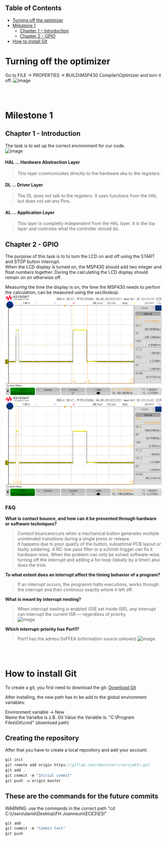 
## Table of Contents
- [Turning off the optimizer](#turning-off-the-optimizer)
- [Milestone 1](#milestone-1)
  - [Chapter 1 – Introduction](#chapter-1---introduction)
  - [Chapter 2 – GPIO](#chapter-2---gpio)
- [How to install Git](#how-to-install-git)



# Turning off the optimizer

Go to FILE -> PROPERTIES -> BUILD\MSP430 Compiler\Optimizer and turn it off.
<img width="1273" height="387" alt="image" src="https://github.com/user-attachments/assets/540af58c-ac82-4372-b921-9ae20916f05a" />

<br><br>
<!-- ################################################################################################### -->

# Milestone 1
## Chapter 1 - Introduction

The task is to set up the correct environment for our code.    
<img width="731" height="415" alt="image" src="https://github.com/user-attachments/assets/6d539b35-a5c0-4411-9ffc-bff52246f65f" />     

#### HAL ... Hardware Abstraction Layer
>This layer communicates directly to the hardware aka to the registers. 
#### DL ... Driver Layer
>The DL does not talk to the registers. It uses functions from the HAL but does not set any Pins. 
#### AL ... Application Layer 
>This layer is completly independent from the HAL layer. It is the top layer and controles what the controller should do.  

## Chapter 2 - GPIO 

The purpose of this task is to to turn the LCD on and off using the START and STOP button interrupt.       
When the LCD display is turned on, the MSP430 should add two integer and float numbers together. During the calculating the LCD display should remain on on otherwise off.    

Measuring the time the display is on, the time the MSP430 needs to perfom the calculation, can be measured using the oscilloskop:   
![Float Calculation](https://github.com/DanielPfister2004/ESB_CrazyCar/blob/master/Laboruebung_2/calc_float.png)
![Integer Calculation](https://github.com/DanielPfister2004/ESB_CrazyCar/blob/master/Laboruebung_2/calc_int.png)


### F&Q
**What is contact bounce, and how can it be prevented through hardware or software techniques?**
> Contact bounceoccurs when a mechanical button generates multiple unintended transitions during a single press or release.           
> It happens due to poor quality of the button, suboptimal PCB layout or faulty soldering.
> A RC-low pass filter or a schmitt-trigger can fix it hardware-wise. When the problem can only be solved software-wise, turning off the interrupt and adding a for-loop (ideally by a timer) also does the trick.

 
**To what extent does an interrupt affect the timing behavior of a program?**
> If an interrupt occurs, the programm halts executions, works through the interrupt and then continous exactly where it left off. 

**What is meant by interrupt nesting?**
> When interrupt nesting is enabled (GIE set inside ISR), any interrupt can interrupt the current ISR — regardless of priority.    
> <img width="847" height="98" alt="image" src="https://github.com/user-attachments/assets/09122c44-352f-412f-a60c-50363db241fb" />


**Which interrupt-priority has Port1?**
> Port1 has the adress 0xFFE4 (information source unkown)
> <img width="820" height="367" alt="image" src="https://github.com/user-attachments/assets/3f8fac4f-076d-4e0e-bcc2-e0a48bd30daf" />

<br><br>
<!-- ################################################################################################### -->

# How to install Git

To create a git, you first need to download the git:
[Download Git](https://git-scm.com/downloads/win)

After installing, the new path has to be add to the global environment variables: 

Environment variable -> New  
Name the Varialbe is z.B. Git
Value the Variable is: "C:\Program Files\Git\cmd" (download path)

## Creating the repository  

After that you have to create a local repository and add your account:  
```c
git init    
git remote add origin https://gitlab.com/<benutzer>/<projekt>.git    
git add .    
git commit -m "Initial commit"    
git push -u origin master    
```


## These are the commands for the future commits

WARNING: use the commands in the correct path "cd C:\Users\danie\Desktop\FH Joanneum\ECE3\ESI"  
```c
git add .  
git commit -m "Commit text"    
git push  
```




